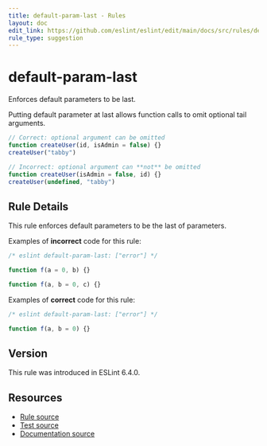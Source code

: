```yaml
---
title: default-param-last - Rules
layout: doc
edit_link: https://github.com/eslint/eslint/edit/main/docs/src/rules/default-param-last.md
rule_type: suggestion
---
```

<!-- Note: No pull requests accepted for this file. See README.md in the root directory for details. -->

# default-param-last

Enforces default parameters to be last.

Putting default parameter at last allows function calls to omit optional tail arguments.

```js
// Correct: optional argument can be omitted
function createUser(id, isAdmin = false) {}
createUser("tabby")

// Incorrect: optional argument can **not** be omitted
function createUser(isAdmin = false, id) {}
createUser(undefined, "tabby")
```

## Rule Details

This rule enforces default parameters to be the last of parameters.

Examples of **incorrect** code for this rule:

```js
/* eslint default-param-last: ["error"] */

function f(a = 0, b) {}

function f(a, b = 0, c) {}
```

Examples of **correct** code for this rule:

```js
/* eslint default-param-last: ["error"] */

function f(a, b = 0) {}
```

## Version

This rule was introduced in ESLint 6.4.0.

## Resources

* [Rule source](https://github.com/eslint/eslint/tree/HEAD/lib/rules/default-param-last.js)
* [Test source](https://github.com/eslint/eslint/tree/HEAD/tests/lib/rules/default-param-last.js)
* [Documentation source](https://github.com/eslint/eslint/tree/HEAD/docs/src/rules/default-param-last.md)
